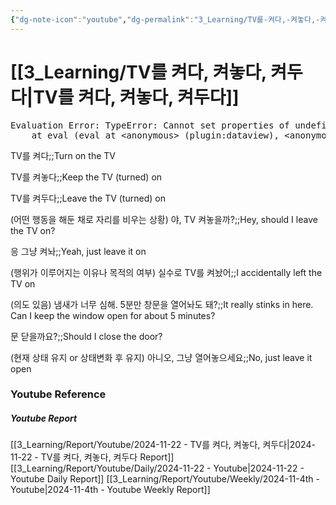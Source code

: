 ```yaml
---
{"dg-note-icon":"youtube","dg-permalink":"3_Learning/TV를-켜다,-켜놓다,-켜두다","created-date":"2024-11-22 10:55:00 pm","date":"2024-11-22","type":"youtube","tags":["youtube","english","flashcards"],"aliases":null,"youtuber":"빨모쌤","channelName":"라이브 아카데미","link":"https://www.youtube.com/watch?v=A1Hwxfr_DRU","img":"https://img.youtube.com/vi/A1Hwxfr_DRU/0.jpg","dg-publish":true,"permalink":"/3_Learning/TV를-켜다,-켜놓다,-켜두다/","dgPassFrontmatter":true,"noteIcon":"youtube"}
---
```


# [[3_Learning/TV를 켜다, 켜놓다, 켜두다\|TV를 켜다, 켜놓다, 켜두다]]


<pre class="dataview dataview-error">Evaluation Error: TypeError: Cannot set properties of undefined (setting 'innerHTML')
    at eval (eval at &lt;anonymous&gt; (plugin:dataview), &lt;anonymous&gt;:9:21)</pre>

TV를 켜다;;Turn on the TV
<!--SR:!2024-12-07,12,270-->
TV를 켜놓다;;Keep the TV (turned) on
<!--SR:!2024-11-26,4,277-->
TV를 켜두다;;Leave the TV (turned) on
<!--SR:!2024-11-26,4,270-->

(어떤 행동을 해둔 채로 자리를 비우는 상황) 야, TV 켜놓을까?;;Hey, should I leave the TV on?
<!--SR:!2024-11-26,4,277-->
응 그냥 켜놔;;Yeah, just leave it on
<!--SR:!2024-11-26,4,277-->

(행위가 이루어지는 이유나 목적의 여부) 실수로 TV를 켜놨어;;I accidentally left the TV on
<!--SR:!2024-11-26,4,277-->
(의도 있음) 냄새가 너무 심해. 5분만 창문을 열어놔도 돼?;;It really stinks in here. Can I keep the window open for about 5 minutes?
<!--SR:!2024-11-26,4,270-->

문 닫을까요?;;Should I close the door?
<!--SR:!2024-11-26,4,270-->
(현재 상태 유지 or 상태변화 후 유지) 아니오, 그냥 열어놓으세요;;No, just leave it open
<!--SR:!2024-11-26,4,270-->











### Youtube Reference
##### Youtube Report
[[3_Learning/Report/Youtube/2024-11-22 - TV를 켜다, 켜놓다, 켜두다\|2024-11-22 - TV를 켜다, 켜놓다, 켜두다 Report]]
[[3_Learning/Report/Youtube/Daily/2024-11-22 - Youtube\|2024-11-22 - Youtube Daily Report]]
[[3_Learning/Report/Youtube/Weekly/2024-11-4th - Youtube\|2024-11-4th - Youtube Weekly Report]]

